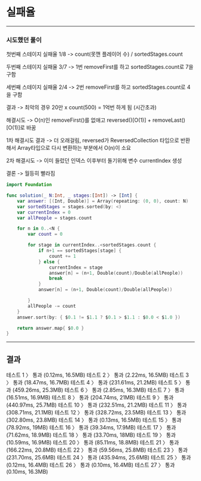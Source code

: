 # 실패율

---

### 시도했던 풀이 

첫번째 스테이지 실패율 1/8 -> count(못깬 플레이어 수) / sortedStages.count

두번째 스테이지 실패율 3/7 -> 1번 removeFirst를 하고 sortedStages.count로 7을 구함

세번째 스테이지 실패율 2/4 -> 2번 removeFirst를 하고 sortedStages.count로 4을 구함

결과 -> 최악의 경우 20만 x count(500) = 1억번 하게 됨 (시간초과)

해결시도 -> O(n)인 removeFirst()를 없애고 reversed()[O(1)] + removeLast()[O(1)]로 바꿈 

1차 해결시도 결과 -> 더 오래걸림, reversed가 ReversedCollection<Self> 타입으로 반환해서 Array타입으로 다시 변환하는 부분에서 O(n)이 소요

2차 해결시도 -> 이미 들렀던 인덱스 이후부터 돌기위해 변수 currentIndex 생성 

결론 -> 월등히 빨라짐
        

```swift
import Foundation

func solution(_ N:Int, _ stages:[Int]) -> [Int] {
    var answer: [(Int, Double)] = Array(repeating: (0, 0), count: N)
    var sortedStages = stages.sorted(by: <)
    var currentIndex = 0
    var allPeople = stages.count

    for n in 0..<N {
        var count = 0

        for stage in currentIndex..<sortedStages.count {
            if n+1 == sortedStages[stage] { 
                count += 1
            } else {
                currentIndex = stage
                answer[n] = (n+1, Double(count)/Double(allPeople))
                break
            }
            answer[n] = (n+1, Double(count)/Double(allPeople))

        }
        allPeople -= count
    }
    answer.sort(by: { $0.1 != $1.1 ? $0.1 > $1.1 : $0.0 < $1.0 })

    return answer.map{ $0.0 }
}

```

---



## 결과

테스트 1 〉    통과 (0.12ms, 16.5MB)
테스트 2 〉    통과 (2.22ms, 16.5MB)
테스트 3 〉    통과 (18.47ms, 16.7MB)
테스트 4 〉    통과 (231.61ms, 21.2MB)
테스트 5 〉    통과 (459.26ms, 25.3MB)
테스트 6 〉    통과 (2.85ms, 16.3MB)
테스트 7 〉    통과 (16.51ms, 16.9MB)
테스트 8 〉    통과 (204.74ms, 21MB)
테스트 9 〉    통과 (440.97ms, 25.7MB)
테스트 10 〉    통과 (232.51ms, 21.2MB)
테스트 11 〉    통과 (308.71ms, 21.1MB)
테스트 12 〉    통과 (328.72ms, 23.5MB)
테스트 13 〉    통과 (302.80ms, 23.8MB)
테스트 14 〉    통과 (0.13ms, 16.5MB)
테스트 15 〉    통과 (78.92ms, 19MB)
테스트 16 〉    통과 (39.34ms, 17.9MB)
테스트 17 〉    통과 (71.62ms, 18.9MB)
테스트 18 〉    통과 (33.70ms, 18MB)
테스트 19 〉    통과 (10.59ms, 16.9MB)
테스트 20 〉    통과 (85.11ms, 18.8MB)
테스트 21 〉    통과 (166.22ms, 20.8MB)
테스트 22 〉    통과 (59.56ms, 25.8MB)
테스트 23 〉    통과 (231.70ms, 25.6MB)
테스트 24 〉    통과 (435.94ms, 25.6MB)
테스트 25 〉    통과 (0.12ms, 16.4MB)
테스트 26 〉    통과 (0.10ms, 16.4MB)
테스트 27 〉    통과 (0.10ms, 16.3MB)
